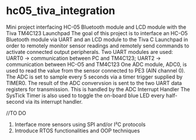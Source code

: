 # hc05_tiva_integration
Mini project interfacing HC-05 Bluetooth module and LCD module with the Tiva TM4C123 Launchpad
The goal of this project is to interface an HC-O5 Bluetooth module via UART and an LCD module to the Tiva C Launchpad in order to remotely monitor sensor readings and remotely send commands to activate connected output peripherals.
Two UART modules are used: UART0 -> communication between PC and TM4C123; UART2 -> communication between HC-O5 and TM4C123
One ADC module, ADC0, is used to read the value from the sensor connected to PE3 (AIN channel 0). The ADC is set to sample every 5 seconds via a timer trigger supplied by TIMER0.
The result of the ADC convervsion is sent to the two UART data registers for transmission. This is handled by the ADC Interrupt Handler
The SysTick Timer is also used to toggle the on-board blue LED every half-second via its interrupt handler.

//TO DO
1. Interface more sensors using SPI and/or I²C protocols
2. Introduce RTOS functionalities and OOP techniques
